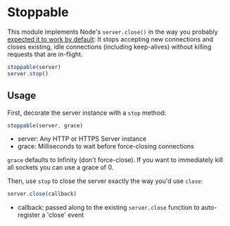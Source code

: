 # Stoppable

This module implements Node's `server.close()` in the way you probably
[expected it to work by default](https://github.com/nodejs/node/issues/2642):
It stops accepting new connections and closes existing, idle connections (including keep-alives)
without killing requests that are in-flight.

```js
stoppable(server)
server.stop()
```

## Usage

First, decorate the server instance with a `stop` method:

```js
stoppable(server, grace)
```

- server: Any HTTP or HTTPS Server instance
- grace: Milliseconds to wait before force-closing connections

`grace` defaults to Infinity (don't force-close).
If you want to immediately kill all sockets you can use a grace of 0.

Then, use `stop` to close the server exactly the way you'd use `close`:

```js
server.close(callback)
```

- callback: passed along to the existing `server.close` function to auto-register a 'close' event
